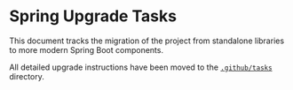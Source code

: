 # Spring Upgrade Tasks

This document tracks the migration of the project from standalone libraries to more modern Spring Boot components.

All detailed upgrade instructions have been moved to the [`.github/tasks`](.github/tasks) directory.

